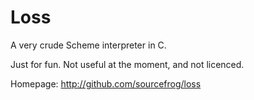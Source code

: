 Loss
====

A very crude Scheme interpreter in C.

Just for fun. Not useful at the moment, and not licenced.

Homepage: http://github.com/sourcefrog/loss
